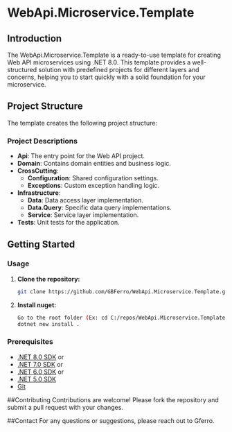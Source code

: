 # WebApi.Microservice.Template

## Introduction

The WebApi.Microservice.Template is a ready-to-use template for creating Web API microservices using .NET 8.0. This template provides a well-structured solution with predefined projects for different layers and concerns, helping you to start quickly with a solid foundation for your microservice.

## Project Structure

The template creates the following project structure:

### Project Descriptions

- **Api**: The entry point for the Web API project.
- **Domain**: Contains domain entities and business logic.
- **CrossCutting**:
  - **Configuration**: Shared configuration settings.
  - **Exceptions**: Custom exception handling logic.
- **Infrastructure**:
  - **Data**: Data access layer implementation.
  - **Data.Query**: Specific data query implementations.
  - **Service**: Service layer implementation.
- **Tests**: Unit tests for the application.

## Getting Started

### Usage

1. **Clone the repository:**
   ```sh
   git clone https://github.com/GBFerro/WebApi.Microservice.Template.git

2. **Install nuget:**
   ```sh
   Go to the root folder (Ex: cd C:/repos/WebApi.Microservice.Template)
   dotnet new install .

### Prerequisites

- [.NET 8.0 SDK](https://dotnet.microsoft.com/download/dotnet/8.0) or
- [.NET 7.0 SDK](https://dotnet.microsoft.com/download/dotnet/8.0) or
- [.NET 6.0 SDK](https://dotnet.microsoft.com/download/dotnet/8.0) or
- [.NET 5.0 SDK](https://dotnet.microsoft.com/download/dotnet/8.0)
- [Git](https://git-scm.com/)

##Contributing
Contributions are welcome! Please fork the repository and submit a pull request with your changes.

##Contact
For any questions or suggestions, please reach out to Gferro.
